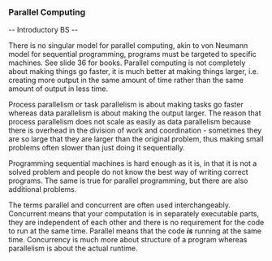 ### Parallel Computing

-- Introductory BS --

There is no singular model for parallel computing, akin to von Neumann model for sequential programming, programs must be targeted to specific machines. See slide 36 for books. Parallel computing is not completely about making things go faster, it is much better at making things larger, i.e. creating more output in the same amount of time rather than the same amount of output in less time.

Process parallelism or task parallelism is about making tasks go faster whereas data parallelism is about making the output larger. The reason that process parallelism does not scale as easily as data parallelism because there is overhead in the division of work and coordination - sometimes they are so large that they are larger than the original problem, thus making small problems often slower than just doing it sequentially.

Programming sequential machines is hard enough as it is, in that it is not a solved problem and people do not know the best way of writing correct programs. The same is true for parallel programming, but there are also additional problems. 

The terms parallel and concurrent are often used interchangeably. Concurrent means that your computation is in separately executable parts, they are independent of each other and there is no requirement for the code to run at the same time. Parallel means that the code ___is___ running at the same time. Concurrency is much more about structure of a program whereas parallelism is about the actual runtime.
